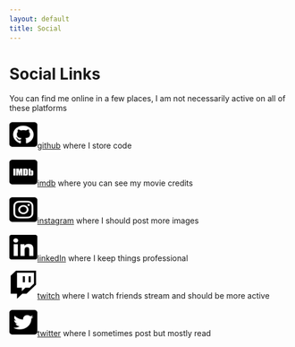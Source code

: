 ```yaml
---
layout: default
title: Social
---
```


# Social Links

You can find me online in a few places, I am not necessarily active on all of these platforms

<img src="./assets/images/svg/github-square.svg" width="50" height="50">[github](http://www.github.com/samgutentag)
where I store code

<img src="./assets/images/svg/imdb.svg" width="50" height="50">[imdb](https://www.imdb.com/name/nm4107839/)
where you can see my movie credits

<img src="./assets/images/svg/instagram-square.svg" width="50" height="50">[instagram](http://www.instagram.com/samgutentag)
where I should post more images

<img src="./assets/images/svg/linkedin.svg" width="50" height="50">[linkedIn](http://www.linkedIn.com/in/samgutentag)
where I keep things professional

<img src="./assets/images/svg/twitch.svg" width="50" height="50">[twitch](https://www.twitch.tv/samgutentag)
where I watch friends stream and should be more active

<img src="./assets/images/svg/twitter-square.svg" width="50" height="50">[twitter](http://www.twitter.com/samgutentag)
where I sometimes post but mostly read
